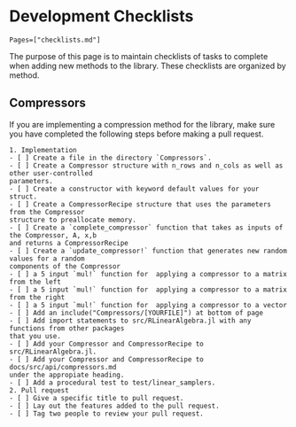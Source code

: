 # Development Checklists 

```@contents
Pages=["checklists.md"]
```
The purpose of this page is to maintain checklists of tasks to complete when adding new 
methods to the library. These checklists are organized by method.

## Compressors 
If you are implementing a compression method for the library, make sure you have completed 
the following steps before making a pull request. 

```
1. Implementation
- [ ] Create a file in the directory `Compressors`.
- [ ] Create a Compressor structure with n_rows and n_cols as well as other user-controlled 
parameters.
- [ ] Create a constructor with keyword default values for your struct.
- [ ] Create a CompressorRecipe structure that uses the parameters from the Compressor 
structure to preallocate memory.
- [ ] Create a `complete_compressor` function that takes as inputs of the Compressor, A, x,b
and returns a CompressorRecipe
- [ ] Create a `update_compressor!` function that generates new random values for a random
components of the Compressor 
- [ ] a 5 input `mul!` function for  applying a compressor to a matrix from the left
- [ ] a 5 input `mul!` function for  applying a compressor to a matrix from the right 
- [ ] a 5 input `mul!` function for  applying a compressor to a vector
- [ ] Add an include("Compressors/[YOURFILE]") at bottom of page 
- [ ] Add import statements to src/RLinearAlgebra.jl with any functions from other packages 
that you use.
- [ ] Add your Compressor and CompressorRecipe to src/RLinearAlgebra.jl.
- [ ] Add your Compressor and CompressorRecipe to docs/src/api/compressors.md 
under the appropiate heading. 
- [ ] Add a procedural test to test/linear_samplers.
2. Pull request
- [ ] Give a specific title to pull request.
- [ ] Lay out the features added to the pull request.
- [ ] Tag two people to review your pull request.
```

